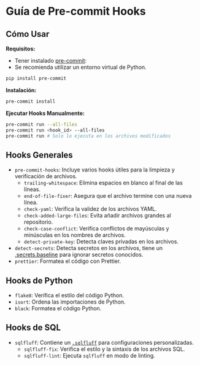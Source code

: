 # Guía de Pre-commit Hooks

## Cómo Usar

**Requisitos:**

- Tener instalado [pre-commit](https://pre-commit.com/):
- Se recomienda utilizar un entorno virtual de Python.

```bash
pip install pre-commit
```

**Instalación:**

```bash
pre-commit install
```

**Ejecutar Hooks Manualmente:**

```bash
pre-commit run --all-files
pre-commit run <hook_id> --all-files
pre-commit run # Solo lo ejecuta en los archivos modificados
```

## Hooks Generales

- `pre-commit-hooks`: Incluye varios hooks útiles para la limpieza y verificación de archivos.
  - `trailing-whitespace`: Elimina espacios en blanco al final de las líneas.
  - `end-of-file-fixer`: Asegura que el archivo termine con una nueva línea.
  - `check-yaml`: Verifica la validez de los archivos YAML.
  - `check-added-large-files`: Evita añadir archivos grandes al repositorio.
  - `check-case-conflict`: Verifica conflictos de mayúsculas y minúsculas en los nombres de archivos.
  - `detect-private-key`: Detecta claves privadas en los archivos.
- `detect-secrets`: Detecta secretos en los archivos, tiene un [.secrets.baseline](../.secrets.baseline) para ignorar secretos conocidos.
- `prettier`: Formatea el código con Prettier.

## Hooks de Python

- `flake8`: Verifica el estilo del código Python.
- `isort`: Ordena las importaciones de Python.
- `black`: Formatea el código Python.

## Hooks de SQL

- `sqlfluff`: Contiene un [`.sqlfluff`](../.sqlfluff) para configuraciones personalizadas.
  - `sqlfluff-fix`: Verifica el estilo y la sintaxis de los archivos SQL.
  - `sqlfluff-lint`: Ejecuta `sqlfluff` en modo de linting.
